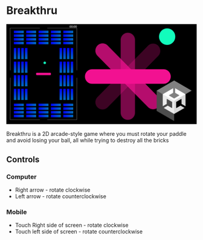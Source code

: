 # Breakthru

![Breakthrough Social Media Banner](https://github.com/BrosephB/Breakthru-Build/blob/main/breakthrough%20social%20media.png)

Breakthru is a 2D arcade-style game where you must rotate your paddle and avoid losing your ball, all while trying to destroy all the bricks

## Controls

### Computer
* Right arrow - rotate clockwise
* Left arrow - rotate counterclockwise

### Mobile
* Touch Right side of screen - rotate clockwise
* Touch left side of screen - rotate counterclockwise
